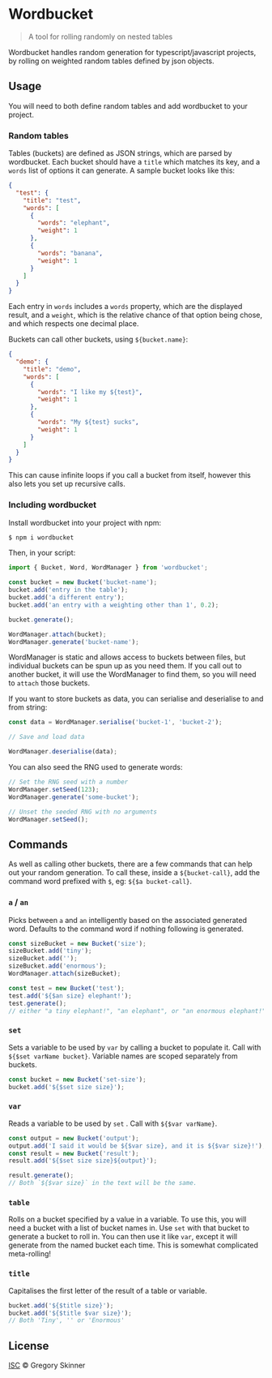 # Wordbucket

> A tool for rolling randomly on nested tables

Wordbucket handles random generation for typescript/javascript projects, by rolling on weighted random tables defined by json objects.

## Usage

You will need to both define random tables and add wordbucket to your project.

### Random tables

Tables (buckets) are defined as JSON strings, which are parsed by wordbucket. Each bucket should have a `title` which matches its key, and a `words` list of options it can generate. A sample bucket looks like this:

```json
{
  "test": {
    "title": "test",
    "words": [
      {
        "words": "elephant",
        "weight": 1
      },
      {
        "words": "banana",
        "weight": 1
      }
    ]
  }
}
```

Each entry in `words` includes a `words` property, which are the displayed result, and a `weight`, which is the relative chance of that option being chose, and which respects one decimal place.

Buckets can call other buckets, using `${bucket.name}`:

```json
{
  "demo": {
    "title": "demo",
    "words": [
      {
        "words": "I like my ${test}",
        "weight": 1
      },
      {
        "words": "My ${test} sucks",
        "weight": 1
      }
    ]
  }
}
```

This can cause infinite loops if you call a bucket from itself, however this also lets you set up recursive calls.

### Including wordbucket

Install wordbucket into your project with npm:

```sh
$ npm i wordbucket
```

Then, in your script:

```ts
import { Bucket, Word, WordManager } from 'wordbucket';

const bucket = new Bucket('bucket-name');
bucket.add('entry in the table');
bucket.add('a different entry');
bucket.add('an entry with a weighting other than 1', 0.2);

bucket.generate();

WordManager.attach(bucket);
WordManager.generate('bucket-name');
```

WordManager is static and allows access to buckets between files, but individual buckets can be spun up as you need them. If you call out to another bucket, it will use the WordManager to find them, so you will need to `attach` those buckets.

If you want to store buckets as data, you can serialise and deserialise to and from string:

```ts
const data = WordManager.serialise('bucket-1', 'bucket-2');

// Save and load data

WordManager.deserialise(data);
```

You can also seed the RNG used to generate words:

```ts
// Set the RNG seed with a number
WordManager.setSeed(123);
WordManager.generate('some-bucket');

// Unset the seeded RNG with no arguments
WordManager.setSeed();
```

## Commands

As well as calling other buckets, there are a few commands that can help out your random generation. To call these, inside a `${bucket-call}`, add the command word prefixed with `$`, eg: `${$a bucket-call}`.

### `a` / `an`

Picks between `a` and `an` intelligently based on the associated generated word. Defaults to the command word if nothing following is generated.

```ts
const sizeBucket = new Bucket('size');
sizeBucket.add('tiny');
sizeBucket.add('');
sizeBucket.add('enormous');
WordManager.attach(sizeBucket);

const test = new Bucket('test');
test.add('${$an size} elephant!');
test.generate();
// either "a tiny elephant!", "an elephant", or "an enormous elephant!"
```

### `set`

Sets a variable to be used by `var` by calling a bucket to populate it. Call with `${$set varName bucket}`. Variable names are scoped separately from buckets.

```ts
const bucket = new Bucket('set-size');
bucket.add('${$set size size}');
```

### `var`

Reads a variable to be used by `set` . Call with `${$var varName}`.

```ts
const output = new Bucket('output');
output.add('I said it would be ${$var size}, and it is ${$var size}!');
const result = new Bucket('result');
result.add('${$set size size}${output}');

result.generate();
// Both `${$var size}` in the text will be the same.
```

### `table`

Rolls on a bucket specified by a value in a variable. To use this, you will need a bucket with a list of bucket names in. Use `set` with that bucket to generate a bucket to roll in. You can then use it like `var`, except it will generate from the named bucket each time. This is somewhat complicated meta-rolling!

### `title`

Capitalises the first letter of the result of a table or variable.

```ts
bucket.add('${$title size}');
bucket.add('${$title $var size}');
// Both 'Tiny', '' or 'Enormous'
```

## License

[ISC](./license) © Gregory Skinner
